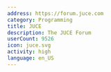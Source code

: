 ```yaml
---
address: https://forum.juce.com
category: Programming
title: JUCE
description: The JUCE Forum
userCount: 9526
icon: juce.svg
activity: high
language: en_US
---
```

